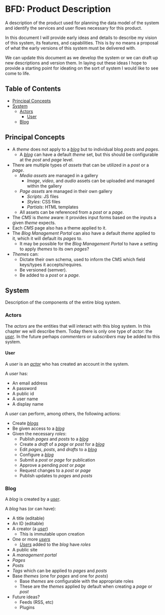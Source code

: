 # BFD: Product Description
A description of the product used for planning the data model of the system and identify the services and user flows necessary for this product.

In this document I will provide early ideas and details to describe my vision of this system, its features, and capabilities. This is by no means a proposal of what the early versions of this system must be delivered with.

We can update this document as we develop the system or we can draft up new descriptions and version them. In laying out these ideas I hope to provide a starting point for ideating on the sort of system I would like to see come to life.

## Table of Contents
* [Principal Concepts](#principal-concepts)
* [System](#system)
  * [Actors](#actors)
    * [User](#user)
  * [Blog](#blog)

## Principal Concepts
* A _theme_ does not apply to a _[blog](#blog)_ but to individual blog _posts_ and _pages_.
  * A _[blog](#blog)_ can have a default _theme_ set, but this should be configurable at the _post_ and _page_ level.
* There are multiple types of _assets_ that can be utilized in a _post_ or a _page_.
  * _Media assets_ are managed in a gallery
    * _Image_, _video_, and _audio_ assets can be uploaded and managed within the gallery
  * _Page assets_ are managed in their own gallery
    * _Scripts_: JS files
    * _Styles_: CSS files
    * _Partials_: HTML templates
  * All assets can be referenced from a _post_ or a _page_.
* The _CMS_ is _theme_ aware: it provides input forms based on the inputs a given _theme_ expects.
* Each _CMS_ page also has a theme applied to it.
* The _Blog Management Portal_ can also have a default _theme_ applied to it, which it will default its _pages_ to.
  * It may be possible for the _Blog Management Portal_ to have a setting to apply _themes_ to its own _pages_?
* _Themes_ can:
  * Dictate their own schema, used to inform the CMS which field keys/types it accepts/requires.
  * Be versioned (semver).
  * Be added to a _post_ or a _page_.

## System
Description of the components of the entire blog system.

### Actors
The _actors_ are the entities that will interact with this blog system. In this chapter we will describe them. Today there is only one type of _actor_: the _[user](#user)_. In the future perhaps _commenters_ or _subscribers_ may be added to this system.

#### User
A _user_ is an _[actor](#actors)_ who has created an account in the system.

A _user_ has:
* An email address
* A password
* A public id
* A user name
* A display name

A _user_ can perform, among others, the following actions:
* Create _[blogs](#blog)_
* Be given access to a _[blog](#blog)_
* Given the necessary _roles_:
  * Publish _pages_ and _posts_ to a _[blog](#blog)_
  * Create a _draft_ of a _page_ or _post_ for a _[blog](#blog)_
  * Edit _pages_, _posts_, and _drafts_ to a _[blog](#blog)_
  * Configure a _[blog](#blog)_
  * Submit a _post_ or _page_ for publication
  * Approve a pending _post_ or _page_
  * Request changes to a _post_ or _page_
  * Publish updates to _pages_ and _posts_

### Blog
A _blog_ is created by a _[user](#user)_.

A _blog_ has (or can have):
* A title (editable)
* An ID (editable)
* A creator (a _[user](#user)_)
  * This is immutable upon creation
* One or more _[users](#user)_
  * _[Users](#user)_ added to the _blog_ have _roles_
* A public site
* A _management portal_
* _Pages_
* _Posts_
* _Tags_ which can be applied to _pages_ and _posts_
* Base _themes_ (one for _pages_ and one for _posts_)
  * Base _themes_ are configurable with the appropriate roles
  * These are the _themes_ applied by default when creating a _page_ or _post_
* Future ideas?
  * Feeds (RSS, etc)
  * Plugins

